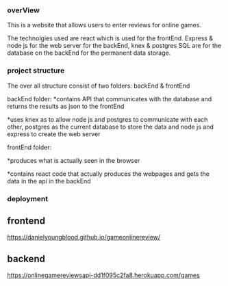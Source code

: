 ### overView

This is a website that allows users to enter reviews for online games.

The technolgies used are react which is used for the frontEnd. Express & node js for the web server for the backEnd, knex & postgres SQL are for the database on the backEnd for the permanent data storage.

### project structure

The over all structure consist of two folders:
backEnd & frontEnd

backEnd folder:
\*contains API that communicates with the database and returns the results as json to the frontEnd

\*uses knex as to allow node js and postgres to communicate with each other, postgres as the current database to store the data and node js and express to create the web server

frontEnd folder:

\*produces what is actually seen in the browser

\*contains react code that actually produces the webpages and gets the data in the api in the backEnd

### deployment

## frontend
https://danielyoungblood.github.io/gameonlinereview/

## backend
https://onlinegamereviewsapi-dd1f095c2fa8.herokuapp.com/games
